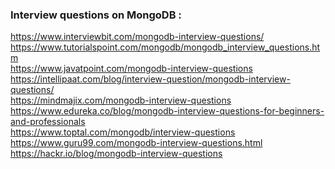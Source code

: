 ### Interview questions on MongoDB :
https://www.interviewbit.com/mongodb-interview-questions/ <br/>
https://www.tutorialspoint.com/mongodb/mongodb_interview_questions.htm <br/>
https://www.javatpoint.com/mongodb-interview-questions <br/>
https://intellipaat.com/blog/interview-question/mongodb-interview-questions/ <br/>
https://mindmajix.com/mongodb-interview-questions <br/>
https://www.edureka.co/blog/mongodb-interview-questions-for-beginners-and-professionals <br/>
https://www.toptal.com/mongodb/interview-questions <br/>
https://www.guru99.com/mongodb-interview-questions.html <br/>
https://hackr.io/blog/mongodb-interview-questions
